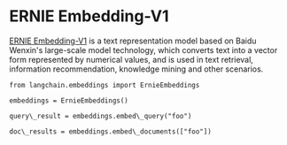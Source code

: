 # ERNIE Embedding-V1

[ERNIE Embedding-V1](https://cloud.baidu.com/doc/WENXINWORKSHOP/s/alj562vvu) is a text representation model based on Baidu Wenxin's large-scale model technology,
which converts text into a vector form represented by numerical values, and is used in text retrieval, information recommendation, knowledge mining and other scenarios.

```text
from langchain.embeddings import ErnieEmbeddings  

```

```text
embeddings = ErnieEmbeddings()  

```

```text
query\_result = embeddings.embed\_query("foo")  

```

```text
doc\_results = embeddings.embed\_documents(["foo"])  

```
